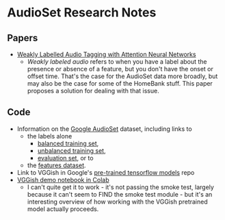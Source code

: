 # AudioSet Research Notes

## Papers
+ [Weakly Labelled Audio Tagging with Attention Neural Networks](https://arxiv.org/pdf/1903.00765.pdf)
    + _Weakly labeled audio_ refers to when you have a label about the presence or absence of a feature, but you don't have the onset or offset time. That's the case for the AudioSet data more broadly, but may also be the case for some of the HomeBank stuff. This paper proposes a solution for dealing with that issue.


## Code

+ Information on the [Google AudioSet](http://research.google.com/audioset/download.html) dataset, including links to
    + the labels alone
        + [balanced training set](http://storage.googleapis.com/us_audioset/youtube_corpus/v1/csv/balanced_train_segments.csv),
        + [unbalanced training set](http://storage.googleapis.com/us_audioset/youtube_corpus/v1/csv/unbalanced_train_segments.csv),
        + [evaluation set](http://storage.googleapis.com/us_audioset/youtube_corpus/v1/csv/eval_segments.csv), or to
    + the [features dataset](storage.googleapis.com/us_audioset/youtube_corpus/v1/features/features.tar.gz).
+ Link to VGGish in Google's [pre-trained tensorflow models](https://github.com/tensorflow/models/tree/master/research/audioset/vggish) repo
+ [VGGish demo notebook in Colab](https://colab.research.google.com/drive/1TbX92UL9sYWbdwdGE0rJ9owmezB-Rl1C?usp=sharing)
    * I can't quite get it to work - it's not passing the smoke test, largely because it can't seem to FIND the smoke test module - but it's an interesting overview of how working with the VGGish pretrained model actually proceeds.

##